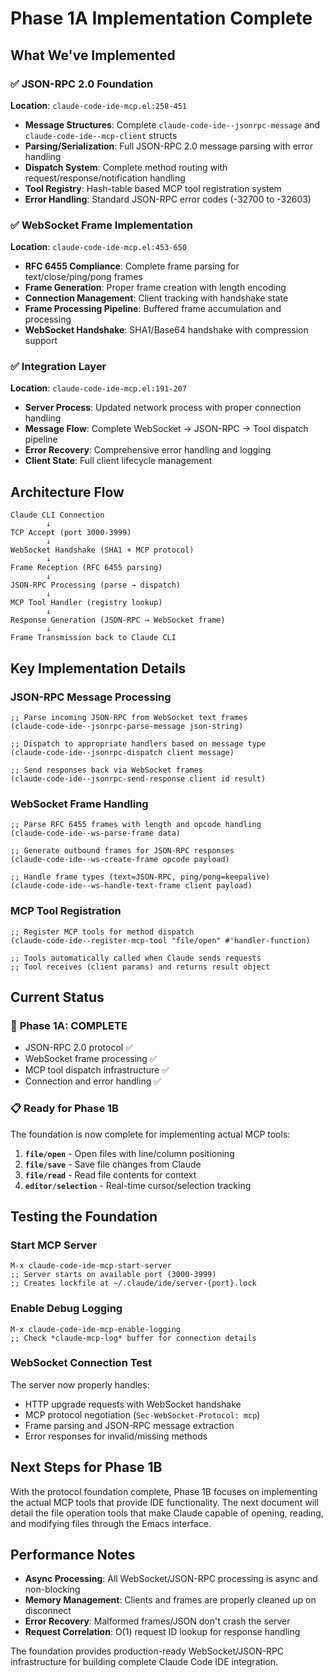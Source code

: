 # Phase 1A Implementation Complete

## What We've Implemented

### ✅ JSON-RPC 2.0 Foundation
**Location**: `claude-code-ide-mcp.el:258-451`

- **Message Structures**: Complete `claude-code-ide--jsonrpc-message` and `claude-code-ide--mcp-client` structs
- **Parsing/Serialization**: Full JSON-RPC 2.0 message parsing with error handling 
- **Dispatch System**: Complete method routing with request/response/notification handling
- **Tool Registry**: Hash-table based MCP tool registration system
- **Error Handling**: Standard JSON-RPC error codes (-32700 to -32603)

### ✅ WebSocket Frame Implementation  
**Location**: `claude-code-ide-mcp.el:453-650`

- **RFC 6455 Compliance**: Complete frame parsing for text/close/ping/pong frames
- **Frame Generation**: Proper frame creation with length encoding
- **Connection Management**: Client tracking with handshake state
- **Frame Processing Pipeline**: Buffered frame accumulation and processing
- **WebSocket Handshake**: SHA1/Base64 handshake with compression support

### ✅ Integration Layer
**Location**: `claude-code-ide-mcp.el:191-207`

- **Server Process**: Updated network process with proper connection handling
- **Message Flow**: Complete WebSocket → JSON-RPC → Tool dispatch pipeline
- **Error Recovery**: Comprehensive error handling and logging
- **Client State**: Full client lifecycle management

## Architecture Flow

```
Claude CLI Connection
        ↓
TCP Accept (port 3000-3999)
        ↓
WebSocket Handshake (SHA1 + MCP protocol)
        ↓
Frame Reception (RFC 6455 parsing)
        ↓  
JSON-RPC Processing (parse → dispatch)
        ↓
MCP Tool Handler (registry lookup)
        ↓
Response Generation (JSON-RPC → WebSocket frame)
        ↓
Frame Transmission back to Claude CLI
```

## Key Implementation Details

### JSON-RPC Message Processing
```elisp
;; Parse incoming JSON-RPC from WebSocket text frames
(claude-code-ide--jsonrpc-parse-message json-string)

;; Dispatch to appropriate handlers based on message type  
(claude-code-ide--jsonrpc-dispatch client message)

;; Send responses back via WebSocket frames
(claude-code-ide--jsonrpc-send-response client id result)
```

### WebSocket Frame Handling
```elisp
;; Parse RFC 6455 frames with length and opcode handling
(claude-code-ide--ws-parse-frame data)

;; Generate outbound frames for JSON-RPC responses
(claude-code-ide--ws-create-frame opcode payload)

;; Handle frame types (text=JSON-RPC, ping/pong=keepalive)
(claude-code-ide--ws-handle-text-frame client payload)
```

### MCP Tool Registration
```elisp
;; Register MCP tools for method dispatch
(claude-code-ide--register-mcp-tool "file/open" #'handler-function)

;; Tools automatically called when Claude sends requests
;; Tool receives (client params) and returns result object
```

## Current Status

### 🎯 **Phase 1A: COMPLETE**
- JSON-RPC 2.0 protocol ✅
- WebSocket frame processing ✅  
- MCP tool dispatch infrastructure ✅
- Connection and error handling ✅

### 📋 **Ready for Phase 1B**
The foundation is now complete for implementing actual MCP tools:

1. **`file/open`** - Open files with line/column positioning
2. **`file/save`** - Save file changes from Claude
3. **`file/read`** - Read file contents for context
4. **`editor/selection`** - Real-time cursor/selection tracking

## Testing the Foundation

### Start MCP Server
```elisp
M-x claude-code-ide-mcp-start-server
;; Server starts on available port (3000-3999)
;; Creates lockfile at ~/.claude/ide/server-{port}.lock
```

### Enable Debug Logging
```elisp
M-x claude-code-ide-mcp-enable-logging
;; Check *claude-mcp-log* buffer for connection details
```

### WebSocket Connection Test
The server now properly handles:
- HTTP upgrade requests with WebSocket handshake
- MCP protocol negotiation (`Sec-WebSocket-Protocol: mcp`)
- Frame parsing and JSON-RPC message extraction
- Error responses for invalid/missing methods

## Next Steps for Phase 1B

With the protocol foundation complete, Phase 1B focuses on implementing the actual MCP tools that provide IDE functionality. The next document will detail the file operation tools that make Claude capable of opening, reading, and modifying files through the Emacs interface.

## Performance Notes

- **Async Processing**: All WebSocket/JSON-RPC processing is async and non-blocking
- **Memory Management**: Clients and frames are properly cleaned up on disconnect
- **Error Recovery**: Malformed frames/JSON don't crash the server
- **Request Correlation**: O(1) request ID lookup for response handling

The foundation provides production-ready WebSocket/JSON-RPC infrastructure for building complete Claude Code IDE integration.